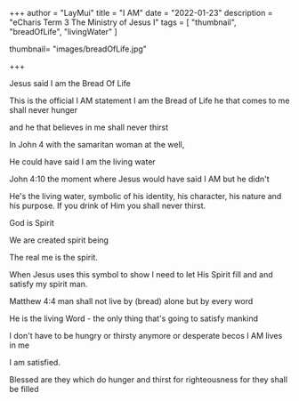 +++
author = "LayMui"
title = "I AM"
date = "2022-01-23"
description = "eCharis Term 3 The Ministry of Jesus I"
tags = [
   "thumbnail", "breadOfLife", "livingWater"
]

thumbnail= "images/breadOfLife.jpg"

+++

Jesus said I am the Bread Of Life

This is the official I AM statement
I am the Bread of Life he that comes to me shall never hunger

and he that believes in me shall never thirst

In John 4 with the samaritan woman at the well, 

He could have said I am the living water

John 4:10 the moment where Jesus would have said I AM but he didn't 

He's the living water, symbolic of his identity, his character, his nature and his purpose.
If you drink of Him you shall never thirst.

God is Spirit 

We are created spirit being 

The real me is the spirit.

When Jesus uses this symbol to show 
I need to let His Spirit fill and and satisfy my spirit man.

Matthew 4:4 man shall not live by (bread) alone but by every word

He is the living Word - the only thing that's going to satisfy mankind

I don't have to be hungry or thirsty anymore or desperate becos I AM lives in me

I am satisfied.

Blessed are they which do hunger and thirst for righteousness for they shall be filled



